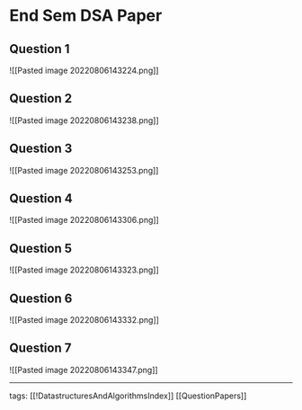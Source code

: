 # End Sem DSA Paper
## Question 1
![[Pasted image 20220806143224.png]]

## Question 2
![[Pasted image 20220806143238.png]]

## Question 3
![[Pasted image 20220806143253.png]]

## Question 4
![[Pasted image 20220806143306.png]]

## Question 5
![[Pasted image 20220806143323.png]]

## Question 6
![[Pasted image 20220806143332.png]]

## Question 7
![[Pasted image 20220806143347.png]]

---
tags: [[!DatastructuresAndAlgorithmsIndex]] [[QuestionPapers]]
